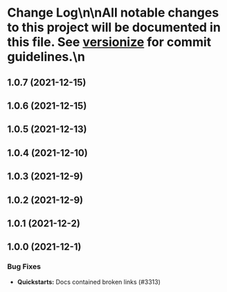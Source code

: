 # Change Log\n\nAll notable changes to this project will be documented in this file. See [versionize](https://github.com/saintedlama/versionize) for commit guidelines.\n
<a name="1.0.7"></a>
## 1.0.7 (2021-12-15)

<a name="1.0.6"></a>
## 1.0.6 (2021-12-15)

<a name="1.0.5"></a>
## 1.0.5 (2021-12-13)

<a name="1.0.4"></a>
## 1.0.4 (2021-12-10)

<a name="1.0.3"></a>
## 1.0.3 (2021-12-9)

<a name="1.0.2"></a>
## 1.0.2 (2021-12-9)

<a name="1.0.1"></a>
## 1.0.1 (2021-12-2)

<a name="1.0.0"></a>
## 1.0.0 (2021-12-1)

### Bug Fixes

* **Quickstarts:** Docs contained broken links (#3313)

